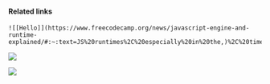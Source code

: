 #### Related links
	![[Hello]](https://www.freecodecamp.org/news/javascript-engine-and-runtime-explained/#:~:text=JS%20runtimes%2C%20especially%20in%20the,)%2C%20timers%2C%20and%20more.)
	

	 
![](https://i.ibb.co/fYTPGch/Runtime-in-the-browser.png)


![](https://i.ibb.co/Tr9KrpQ/Runtime-2.png)


